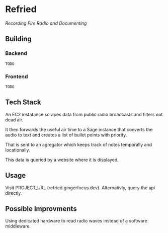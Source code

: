 # Refried
*Recording Fire Radio and Documenting*

## Building
### Backend
`TODO`

### Frontend
`TODO`

## Tech Stack
An EC2 instatance scrapes data from public radio broadcasts and filters out
dead air. 

It then forwards the useful air time to a Sage instance that converts
the audio to text and creates a list of bullet points with priority. 

That is sent to an agregator which keeps track of notes temporally and
locationally. 

This data is queried by a website where it is displayed.

## Usage
Visit PROJECT_URL (refried.gingerfocus.dev). Alternativly, query the api
directly.

## Possible Improvments
Using dedicated hardware to read radio waves instead of a software middleware.
